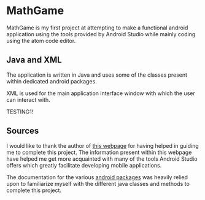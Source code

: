 # MathGame

MathGame is my first project at attempting to make a functional android
application using the tools provided by Android Studio while mainly coding
using the atom code editor.

## Java and XML

The application is written in Java and uses some of the classes present within
dedicated android packages.

XML is used for the main application interface window with which the user can
interact with.

TESTING1!

## Sources

I would like to thank the author of [this webpage](https://www.androidauthority.com/first-project-for-android-development-826846/)
for having helped in guiding me to complete this project. The information
present within this webpage have helped me get more acquainted with many of the
tools Android Studio offers which greatly facilitate developing mobile
applications.

The documentation for the various [android packages](https://developer.android.com/reference?hl=en)
was heavily relied upon to familiarize myself with the different java classes
and methods to complete this project.